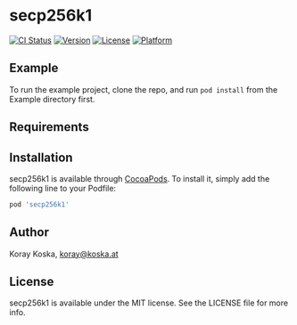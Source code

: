 # secp256k1

[![CI Status](http://img.shields.io/travis/Boilertalk/secp256k1.swift.svg?style=flat)](https://travis-ci.org/Boilertalk/secp256k1.swift)
[![Version](https://img.shields.io/cocoapods/v/secp256k1.svg?style=flat)](http://cocoapods.org/pods/secp256k1)
[![License](https://img.shields.io/cocoapods/l/secp256k1.svg?style=flat)](http://cocoapods.org/pods/secp256k1)
[![Platform](https://img.shields.io/cocoapods/p/secp256k1.svg?style=flat)](http://cocoapods.org/pods/secp256k1)

## Example

To run the example project, clone the repo, and run `pod install` from the Example directory first.

## Requirements

## Installation

secp256k1 is available through [CocoaPods](http://cocoapods.org). To install
it, simply add the following line to your Podfile:

```ruby
pod 'secp256k1'
```

## Author

Koray Koska, koray@koska.at

## License

secp256k1 is available under the MIT license. See the LICENSE file for more info.
